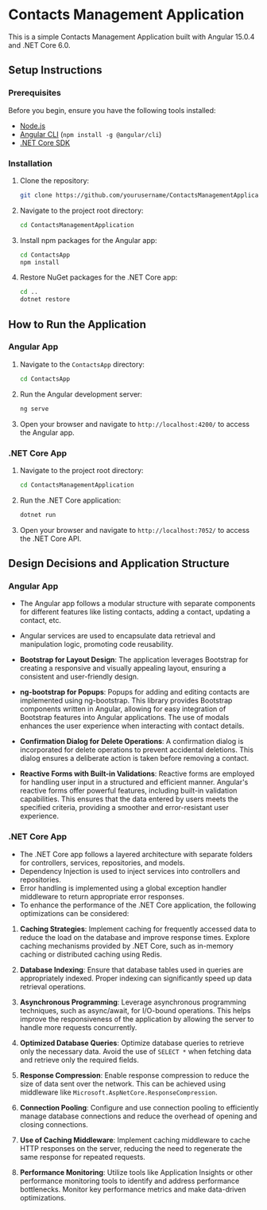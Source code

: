 # Contacts Management Application

This is a simple Contacts Management Application built with Angular 15.0.4 and .NET Core 6.0.

## Setup Instructions

### Prerequisites

Before you begin, ensure you have the following tools installed:

- [Node.js](https://nodejs.org/)
- [Angular CLI](https://angular.io/cli) (`npm install -g @angular/cli`)
- [.NET Core SDK](https://dotnet.microsoft.com/download)

### Installation

1. Clone the repository:

   ```bash
   git clone https://github.com/yourusername/ContactsManagementApplication.git
   ```

2. Navigate to the project root directory:

   ```bash
   cd ContactsManagementApplication
   ```

3. Install npm packages for the Angular app:

   ```bash
   cd ContactsApp
   npm install
   ```

4. Restore NuGet packages for the .NET Core app:

   ```bash
   cd ..
   dotnet restore
   ```

## How to Run the Application

### Angular App

1. Navigate to the `ContactsApp` directory:

   ```bash
   cd ContactsApp
   ```

2. Run the Angular development server:

   ```bash
   ng serve
   ```

3. Open your browser and navigate to `http://localhost:4200/` to access the Angular app.

### .NET Core App

1. Navigate to the project root directory:

   ```bash
   cd ContactsManagementApplication
   ```

2. Run the .NET Core application:

   ```bash
   dotnet run
   ```

3. Open your browser and navigate to `http://localhost:7052/` to access the .NET Core API.

## Design Decisions and Application Structure

### Angular App

- The Angular app follows a modular structure with separate components for different features like listing contacts, adding a contact, updating a contact, etc.
- Angular services are used to encapsulate data retrieval and manipulation logic, promoting code reusability.
- **Bootstrap for Layout Design**: The application leverages Bootstrap for creating a responsive and visually appealing layout, ensuring a consistent and user-friendly design.

- **ng-bootstrap for Popups**: Popups for adding and editing contacts are implemented using ng-bootstrap. This library provides Bootstrap components written in Angular, allowing for easy integration of Bootstrap features into Angular applications. The use of modals enhances the user experience when interacting with contact details.

- **Confirmation Dialog for Delete Operations**: A confirmation dialog is incorporated for delete operations to prevent accidental deletions. This dialog ensures a deliberate action is taken before removing a contact.

- **Reactive Forms with Built-in Validations**: Reactive forms are employed for handling user input in a structured and efficient manner. Angular's reactive forms offer powerful features, including built-in validation capabilities. This ensures that the data entered by users meets the specified criteria, providing a smoother and error-resistant user experience.


### .NET Core App

- The .NET Core app follows a layered architecture with separate folders for controllers, services, repositories, and models.
- Dependency Injection is used to inject services into controllers and repositories.
- Error handling is implemented using a global exception handler middleware to return appropriate error responses.
- To enhance the performance of the .NET Core application, the following optimizations can be considered:

1. **Caching Strategies**: Implement caching for frequently accessed data to reduce the load on the database and improve response times. Explore caching mechanisms provided by .NET Core, such as in-memory caching or distributed caching using Redis.

2. **Database Indexing**: Ensure that database tables used in queries are appropriately indexed. Proper indexing can significantly speed up data retrieval operations.

3. **Asynchronous Programming**: Leverage asynchronous programming techniques, such as async/await, for I/O-bound operations. This helps improve the responsiveness of the application by allowing the server to handle more requests concurrently.

4. **Optimized Database Queries**: Optimize database queries to retrieve only the necessary data. Avoid the use of `SELECT *` when fetching data and retrieve only the required fields.

5. **Response Compression**: Enable response compression to reduce the size of data sent over the network. This can be achieved using middleware like `Microsoft.AspNetCore.ResponseCompression`.

6. **Connection Pooling**: Configure and use connection pooling to efficiently manage database connections and reduce the overhead of opening and closing connections.

7. **Use of Caching Middleware**: Implement caching middleware to cache HTTP responses on the server, reducing the need to regenerate the same response for repeated requests.

8. **Performance Monitoring**: Utilize tools like Application Insights or other performance monitoring tools to identify and address performance bottlenecks. Monitor key performance metrics and make data-driven optimizations.

